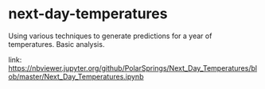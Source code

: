 # next-day-temperatures
Using various techniques to generate predictions for a year of temperatures. Basic analysis.








link: https://nbviewer.jupyter.org/github/PolarSprings/Next_Day_Temperatures/blob/master/Next_Day_Temperatures.ipynb

